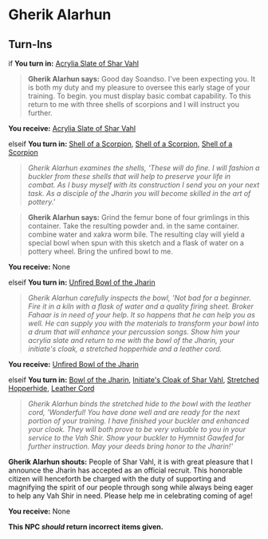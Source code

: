 # Gherik Alarhun

## Turn-Ins



if **You turn in:** [Acrylia Slate of Shar Vahl](/item/2877)


>**Gherik Alarhun says:** Good day Soandso. I've been expecting you. It is both my duty and my pleasure to oversee this early stage of your training. To begin. you must display basic combat capability. To this return to me with three shells of scorpions and I will instruct you further.


 **You receive:**  [Acrylia Slate of Shar Vahl](/item/2877) 

elseif **You turn in:** [Shell of a Scorpion](/item/3648), [Shell of a Scorpion](/item/3648), [Shell of a Scorpion](/item/3648)


>*Gherik Alarhun examines the shells, 'These will do fine. I will fashion a buckler from these shells that will help to preserve your life in combat. As I busy myself with its construction I send you on your next task. As a disciple of the Jharin you will become skilled in the art of pottery.'*


>**Gherik Alarhun says:** Grind the femur bone of four grimlings in this container. Take the resulting powder and. in the same container. combine water and xakra worm bile. The resulting clay will yield a special bowl when spun with this sketch and a flask of water on a pottery wheel. Bring the unfired bowl to me.


 **You receive:** None 

elseif **You turn in:** [Unfired Bowl of the Jharin](/item/3653)


>*Gherik Alarhun carefully inspects the bowl, 'Not bad for a beginner. Fire it in a kiln with a flask of water and a quality firing sheet. Broker Fahaar is in need of your help. It so happens that he can help you as well. He can supply you with the materials to transform your bowl into a drum that will enhance your percussion songs. Show him your acrylia slate and return to me with the bowl of the Jharin, your initiate's cloak, a stretched hopperhide and a leather cord.*


 **You receive:**  [Unfired Bowl of the Jharin](/item/3653) 

elseif **You turn in:** [Bowl of the Jharin](/item/3654), [Initiate's Cloak of Shar Vahl](/item/2878), [Stretched Hopperhide](/item/3655), [Leather Cord](/item/3656)


>*Gherik Alarhun binds the stretched hide to the bowl with the leather cord, 'Wonderful! You have done well and are ready for the next portion of your training. I have finished your buckler and enhanced your cloak. They will both prove to be very valuable to you in your service to the Vah Shir. Show your buckler to Hymnist Gawfed for further instruction. May your deeds bring honor to the Jharin!'*


**Gherik Alarhun shouts:** <span class="text-danger">People of Shar Vahl, it is with great pleasure that I announce the Jharin has accepted as an official recruit. This honorable citizen will henceforth be charged with the duty of supporting and magnifying the spirit of our people through song while always being eager to help any Vah Shir in need. Please help me in celebrating coming of age!</span>


 **You receive:** None 

**This NPC *should* return incorrect items given.**
